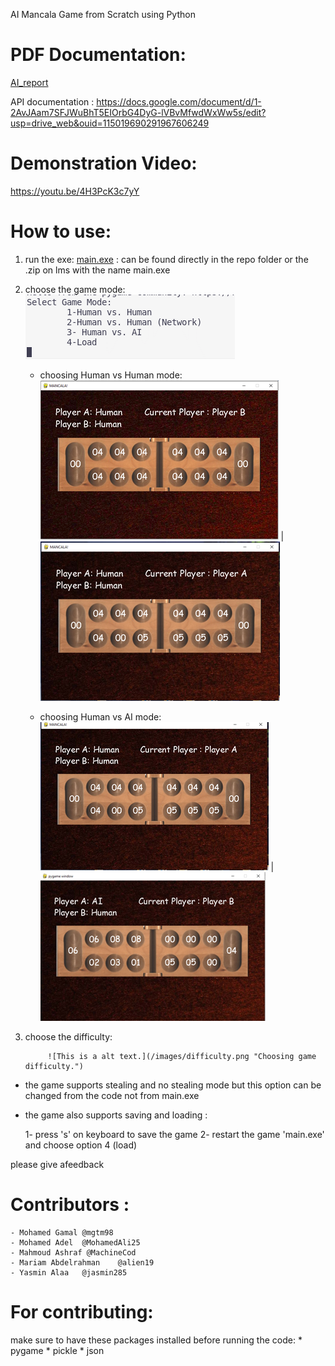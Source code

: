 AI Mancala Game from Scratch using Python

# PDF Documentation:
  [AI_report](AI_report.pdf)

API documentation :
https://docs.google.com/document/d/1-2AvJAam7SFJWuBhT5EIOrbG4DyG-lVBvMfwdWxWw5s/edit?usp=drive_web&ouid=115019690291967606249

# Demonstration Video:
https://youtu.be/4H3PcK3c7yY


# How to use:
1) run the exe: [main.exe](main.exe)  : can be found directly in the repo folder or the .zip on lms with the name main.exe

2) choose the game mode:
![This is a alt text.](/images/game_mode.png "Choosing game mode.")


    * choosing Human vs Human mode:
![This is a alt text.](/images/HH1.png "Human vs Human B.") |
![This is a alt text.](/images/HH2.png "Human vs Human A.")
        
    * choosing Human vs AI mode:
![This is a alt text.](/images/HA1.png "Human vs AI A.") | ![This is a alt text.](/images/HA2.png "Human vs AI B.")
        
            
3) choose the difficulty:

            ![This is a alt text.](/images/difficulty.png "Choosing game difficulty.")


* the game supports stealing and no stealing mode but this option can be changed from the code not from main.exe

* the game also supports saving and loading :
        
    1- press 's' on keyboard to save the game 
    2- restart the game 'main.exe' and choose option 4 (load)


 please give afeedback 
 
# Contributors : 
    - Mohamed Gamal @mgtm98
    - Mohamed Adel  @MohamedAli25
    - Mahmoud Ashraf @MachineCod
    - Mariam Abdelrahman    @alien19
    - Yasmin Alaa   @jasmin285

# For contributing:
make sure to have these packages installed before running the code:
    * pygame
    * pickle
    * json
